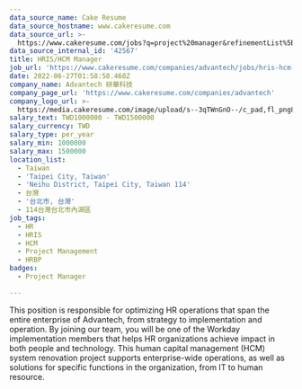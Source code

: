 ```yaml
---
data_source_name: Cake Resume
data_source_hostname: www.cakeresume.com
data_source_url: >-
  https://www.cakeresume.com/jobs?q=project%20manager&refinementList%5Blang_name%5D%5B0%5D=English&refinementList%5Bsalary_type%5D=per_year&range%5Bsalary_range%5D%5Bmin%5D=1000000&page=2
data_source_internal_id: '42567'
title: HRIS/HCM Manager
job_url: 'https://www.cakeresume.com/companies/advantech/jobs/hris-hcm-specialist'
date: 2022-06-27T01:58:58.468Z
company_name: Advantech 研華科技
company_page_url: 'https://www.cakeresume.com/companies/advantech'
company_logo_url: >-
  https://media.cakeresume.com/image/upload/s--3qTWnGnO--/c_pad,fl_png8,h_200,w_200/v1643360279/yupj58zxpza7gabhhfyz.png
salary_text: TWD1000000 - TWD1500000
salary_currency: TWD
salary_type: per_year
salary_min: 1000000
salary_max: 1500000
location_list:
  - Taiwan
  - 'Taipei City, Taiwan'
  - 'Neihu District, Taipei City, Taiwan 114'
  - 台灣
  - '台北市, 台灣'
  - 114台灣台北市內湖區
job_tags:
  - HR
  - HRIS
  - HCM
  - Project Management
  - HRBP
badges:
  - Project Manager

---
```


This position is responsible for optimizing HR operations that span the entire enterprise of Advantech, from strategy to implementation and operation. By joining our team, you will be one of the Workday implementation members that helps HR organizations achieve impact in both people and technology. This human capital management (HCM) system renovation project supports enterprise-wide operations, as well as solutions for specific functions in the organization, from IT to human resource.
